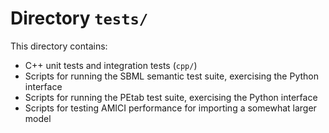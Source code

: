 # Directory `tests/`

This directory contains:

- C++ unit tests and integration tests (`cpp/`)
- Scripts for running the SBML semantic test suite, exercising the Python
  interface
- Scripts for running the PEtab test suite, exercising the Python interface
- Scripts for testing AMICI performance for importing a somewhat larger model
